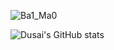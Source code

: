 ![Ba1_Ma0](https://count.getloli.com/get/@Ba1_Ma0)

![Dusai's GitHub stats](https://github-readme-stats.vercel.app/api?username=baimao-box&show_icons=true&theme=radical)
